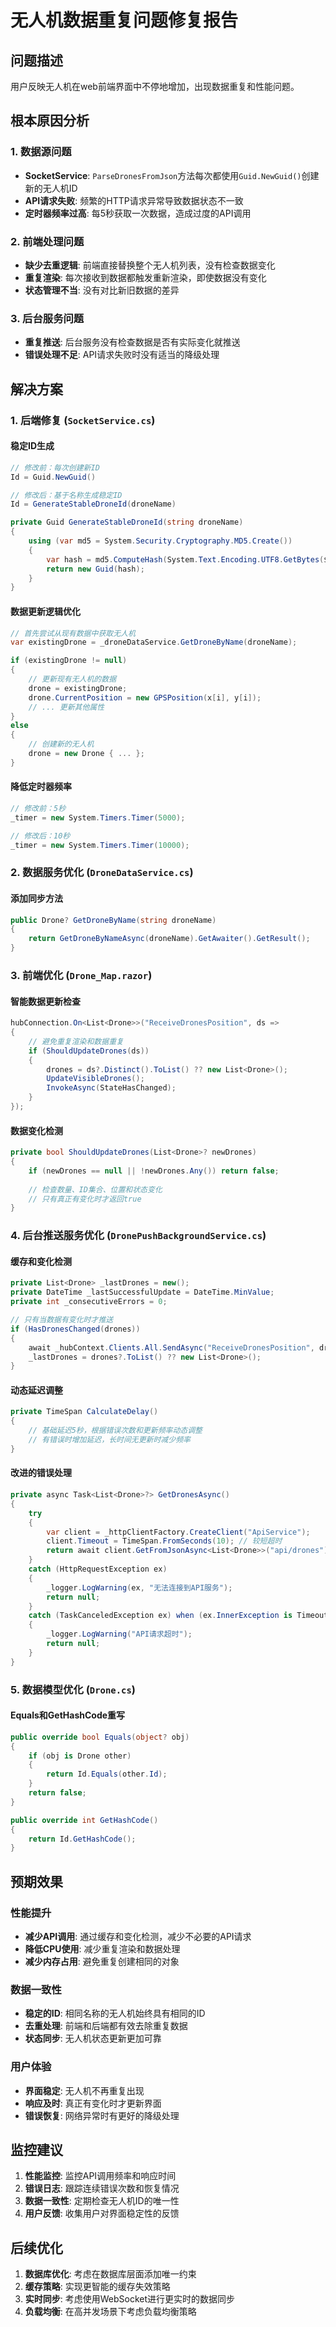 # 无人机数据重复问题修复报告

## 问题描述
用户反映无人机在web前端界面中不停地增加，出现数据重复和性能问题。

## 根本原因分析

### 1. 数据源问题
- **SocketService**: `ParseDronesFromJson`方法每次都使用`Guid.NewGuid()`创建新的无人机ID
- **API请求失败**: 频繁的HTTP请求异常导致数据状态不一致
- **定时器频率过高**: 每5秒获取一次数据，造成过度的API调用

### 2. 前端处理问题
- **缺少去重逻辑**: 前端直接替换整个无人机列表，没有检查数据变化
- **重复渲染**: 每次接收到数据都触发重新渲染，即使数据没有变化
- **状态管理不当**: 没有对比新旧数据的差异

### 3. 后台服务问题
- **重复推送**: 后台服务没有检查数据是否有实际变化就推送
- **错误处理不足**: API请求失败时没有适当的降级处理

## 解决方案

### 1. 后端修复 (`SocketService.cs`)

#### 稳定ID生成
```csharp
// 修改前：每次创建新ID
Id = Guid.NewGuid()

// 修改后：基于名称生成稳定ID
Id = GenerateStableDroneId(droneName)

private Guid GenerateStableDroneId(string droneName)
{
    using (var md5 = System.Security.Cryptography.MD5.Create())
    {
        var hash = md5.ComputeHash(System.Text.Encoding.UTF8.GetBytes($"drone_{droneName}"));
        return new Guid(hash);
    }
}
```

#### 数据更新逻辑优化
```csharp
// 首先尝试从现有数据中获取无人机
var existingDrone = _droneDataService.GetDroneByName(droneName);

if (existingDrone != null)
{
    // 更新现有无人机的数据
    drone = existingDrone;
    drone.CurrentPosition = new GPSPosition(x[i], y[i]);
    // ... 更新其他属性
}
else
{
    // 创建新的无人机
    drone = new Drone { ... };
}
```

#### 降低定时器频率
```csharp
// 修改前：5秒
_timer = new System.Timers.Timer(5000);

// 修改后：10秒
_timer = new System.Timers.Timer(10000);
```

### 2. 数据服务优化 (`DroneDataService.cs`)

#### 添加同步方法
```csharp
public Drone? GetDroneByName(string droneName)
{
    return GetDroneByNameAsync(droneName).GetAwaiter().GetResult();
}
```

### 3. 前端优化 (`Drone_Map.razor`)

#### 智能数据更新检查
```csharp
hubConnection.On<List<Drone>>("ReceiveDronesPosition", ds =>
{
    // 避免重复渲染和数据重复
    if (ShouldUpdateDrones(ds))
    {
        drones = ds?.Distinct().ToList() ?? new List<Drone>();
        UpdateVisibleDrones();
        InvokeAsync(StateHasChanged);
    }
});
```

#### 数据变化检测
```csharp
private bool ShouldUpdateDrones(List<Drone>? newDrones)
{
    if (newDrones == null || !newDrones.Any()) return false;
    
    // 检查数量、ID集合、位置和状态变化
    // 只有真正有变化时才返回true
}
```

### 4. 后台推送服务优化 (`DronePushBackgroundService.cs`)

#### 缓存和变化检测
```csharp
private List<Drone> _lastDrones = new();
private DateTime _lastSuccessfulUpdate = DateTime.MinValue;
private int _consecutiveErrors = 0;

// 只有当数据有变化时才推送
if (HasDronesChanged(drones))
{
    await _hubContext.Clients.All.SendAsync("ReceiveDronesPosition", drones, cancellationToken: stoppingToken);
    _lastDrones = drones?.ToList() ?? new List<Drone>();
}
```

#### 动态延迟调整
```csharp
private TimeSpan CalculateDelay()
{
    // 基础延迟5秒，根据错误次数和更新频率动态调整
    // 有错误时增加延迟，长时间无更新时减少频率
}
```

#### 改进的错误处理
```csharp
private async Task<List<Drone>?> GetDronesAsync()
{
    try
    {
        var client = _httpClientFactory.CreateClient("ApiService");
        client.Timeout = TimeSpan.FromSeconds(10); // 较短超时
        return await client.GetFromJsonAsync<List<Drone>>("api/drones");
    }
    catch (HttpRequestException ex)
    {
        _logger.LogWarning(ex, "无法连接到API服务");
        return null;
    }
    catch (TaskCanceledException ex) when (ex.InnerException is TimeoutException)
    {
        _logger.LogWarning("API请求超时");
        return null;
    }
}
```

### 5. 数据模型优化 (`Drone.cs`)

#### Equals和GetHashCode重写
```csharp
public override bool Equals(object? obj)
{
    if (obj is Drone other)
    {
        return Id.Equals(other.Id);
    }
    return false;
}

public override int GetHashCode()
{
    return Id.GetHashCode();
}
```

## 预期效果

### 性能提升
- **减少API调用**: 通过缓存和变化检测，减少不必要的API请求
- **降低CPU使用**: 减少重复渲染和数据处理
- **减少内存占用**: 避免重复创建相同的对象

### 数据一致性
- **稳定的ID**: 相同名称的无人机始终具有相同的ID
- **去重处理**: 前端和后端都有效去除重复数据
- **状态同步**: 无人机状态更新更加可靠

### 用户体验
- **界面稳定**: 无人机不再重复出现
- **响应及时**: 真正有变化时才更新界面
- **错误恢复**: 网络异常时有更好的降级处理

## 监控建议

1. **性能监控**: 监控API调用频率和响应时间
2. **错误日志**: 跟踪连续错误次数和恢复情况  
3. **数据一致性**: 定期检查无人机ID的唯一性
4. **用户反馈**: 收集用户对界面稳定性的反馈

## 后续优化

1. **数据库优化**: 考虑在数据库层面添加唯一约束
2. **缓存策略**: 实现更智能的缓存失效策略
3. **实时同步**: 考虑使用WebSocket进行更实时的数据同步
4. **负载均衡**: 在高并发场景下考虑负载均衡策略 